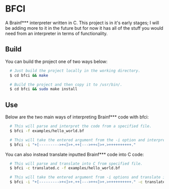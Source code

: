 # BFCI

A Brainf*** interpreter written in C. This project is in it's early stages;
I will be adding more to it in the future but for now it has all of the stuff
you would need from an interpreter in terms of functionality.


## Build

You can build the project one of two ways below:

```bash
  # Just build the project locally in the working directory.
  $ cd bfci && make

  # Build the project and then copy it to /usr/bin/.
  $ cd bfci && sudo make install
```


## Use

Below are the two main ways of interpreting Brainf*** code with bfci:

```bash
  # This will parse and interpret the code from a specified file.
  $ bfci -f examples/hello_world.bf

  # This will take the entered argument from the -i option and interpret it.
  $ bfci -i "+[--------->+<]>+.++[--->++<]>+.>++++++++++."
```

You can also instead translate inputted Brainf*** code into C code:

```bash
  # This will parse and translate into C from specified file.
  $ bfci -c translated.c -f examples/hello_world.bf

  # This will take the entered argument from -i options and translate it.
  $ bfci -i "+[--------->+<]>+.++[--->++<]>+.>++++++++++." -c translated.c.
```
